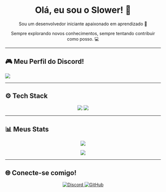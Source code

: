 <h1 align="center">Olá, eu sou o Slower! 👋</h1>

<p align="center">Sou um desenvolvedor iniciante apaixonado em aprendizado 🚀</p> 
<p align="center">Sempre explorando novos conhecimentos, sempre tentando contribuir como posso. 💻</p> 

---

## 🎮 Meu Perfil do Discord!
<a href="https://discord.com/users/822556773873352715">
  <img src="https://lanyard-profile-readme.vercel.app/api/822556773873352715?theme=light&borderRadius=15px" />
</a>


---

## ⚙️ Tech Stack

<p align="center">
  <img src="https://img.shields.io/badge/Java-ED8B00?style=for-the-badge&logo=java&logoColor=white"/>
  <img src="https://img.shields.io/badge/GitHub-181717?style=for-the-badge&logo=github&logoColor=white"/>
</p>

---

## 📊 Meus Stats

<p align="center">
  <img src="https://github-readme-stats.vercel.app/api/top-langs/?username=ySlower&layout=compact&theme=radical" />
</p>
<p align="center">
  <img src="https://github-readme-stats.vercel.app/api?username=ySlower&show_icons=true&theme=radical" />
</p>

---

## 🌐 Conecte-se comigo!

<p align="center">
  <a href="https://discord.com/users/822556773873352715">
    <img src="https://img.shields.io/badge/Discord-srhyperx%230000-5865F2?style=for-the-badge&logo=discord&logoColor=white" alt="Discord"/>
  </a>
  <a href="https://github.com/ySlower">
    <img src="https://img.shields.io/badge/GitHub-ySlower-181717?style=for-the-badge&logo=github&logoColor=white" alt="GitHub"/>
  </a>
</p>

